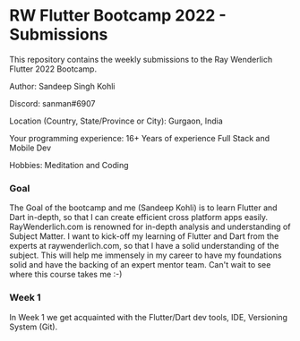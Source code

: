 # RW Flutter Bootcamp 2022 - Submissions
This repository contains the weekly submissions to the Ray Wenderlich Flutter 2022 Bootcamp. 

Author: Sandeep Singh Kohli

Discord: sanman#6907

Location (Country, State/Province or City): Gurgaon, India

Your programming experience: 16+ Years of experience Full Stack and Mobile Dev

Hobbies: Meditation and Coding

### Goal
The Goal of the bootcamp and me (Sandeep Kohli) is to learn Flutter and Dart in-depth, so that I can create efficient cross platform apps easily. RayWenderlich.com is renowned for in-depth analysis and understanding of Subject Matter. I want to kick-off my learning of Flutter and Dart from the experts at raywenderlich.com, so that I have a solid understanding of the subject. This will help me immensely in my career to have my foundations solid and have the backing of an expert mentor team. Can't wait to see where this course takes me :-)


###  Week 1
In Week 1 we get acquainted with the Flutter/Dart dev tools, IDE, Versioning System (Git). 